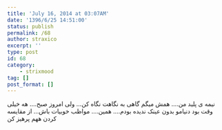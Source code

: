 ```yaml
---
title: 'July 16, 2014 at 03:07AM'
date: '1396/6/25 14:51:00'
status: publish
permalink: /68
author: straxico
excerpt: ''
type: post
id: 68
category:
    - strixmood
tag: []
post_format: []
---
```

<div>نیمه ی پلید من…. همش میگم گاهی به نگاهت نگاه کن… ولی امروز صبح…. هه خیلی وقت بود دنیامو بدون عینک ندیده بودم…. همین…. مواظب خوبیات باش… از مقایسه کردن ههم پرهیز کن</div>